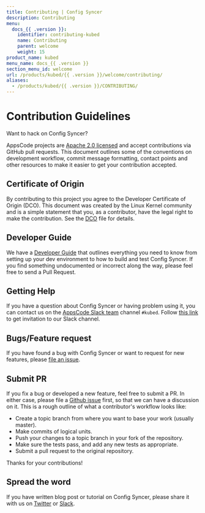 ```yaml
---
title: Contributing | Config Syncer
description: Contributing
menu:
  docs_{{ .version }}:
    identifier: contributing-kubed
    name: Contributing
    parent: welcome
    weight: 15
product_name: kubed
menu_name: docs_{{ .version }}
section_menu_id: welcome
url: /products/kubed/{{ .version }}/welcome/contributing/
aliases:
  - /products/kubed/{{ .version }}/CONTRIBUTING/
---
```


# Contribution Guidelines
Want to hack on Config Syncer?

AppsCode projects are [Apache 2.0 licensed](https://github.com/kubeops/config-syncer/blob/master/LICENSE) and accept contributions via
GitHub pull requests.  This document outlines some of the conventions on
development workflow, commit message formatting, contact points and other
resources to make it easier to get your contribution accepted.

## Certificate of Origin

By contributing to this project you agree to the Developer Certificate of
Origin (DCO). This document was created by the Linux Kernel community and is a
simple statement that you, as a contributor, have the legal right to make the
contribution. See the [DCO](https://github.com/kubeops/config-syncer/blob/master/DCO) file for details.

## Developer Guide

We have a [Developer Guide](/docs/setup/developer-guide/overview.md) that outlines everything you need to know from setting up your
dev environment to how to build and test Config Syncer. If you find something undocumented or incorrect along the way,
please feel free to send a Pull Request.

## Getting Help

If you have a question about Config Syncer or having problem using it, you can contact us on the [AppsCode Slack team](https://appscode.slack.com/messages/C6HSHCKBL/details/) channel `#kubed`. Follow [this link](https://slack.appscode.com) to get invitation to our Slack channel.

## Bugs/Feature request

If you have found a bug with Config Syncer or want to request for new features, please [file an issue](https://github.com/kubeops/config-syncer/issues/new).

## Submit PR

If you fix a bug or developed a new feature, feel free to submit a PR. In either case, please file a [Github issue](https://github.com/kubeops/config-syncer/issues/new) first, so that we can have a discussion on it. This is a rough outline of what a contributor's workflow looks like:

- Create a topic branch from where you want to base your work (usually master).
- Make commits of logical units.
- Push your changes to a topic branch in your fork of the repository.
- Make sure the tests pass, and add any new tests as appropriate.
- Submit a pull request to the original repository.

Thanks for your contributions!

## Spread the word

If you have written blog post or tutorial on Config Syncer, please share it with us on [Twitter](https://twitter.com/AppsCodeHQ) or [Slack](https://slack.appscode.com).
